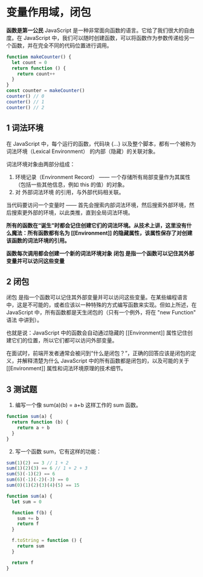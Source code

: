 # 变量作用域，闭包

**函数是第一公民**
JavaScript 是一种非常面向函数的语言。它给了我们很大的自由度。在 JavaScript 中，我们可以随时创建函数，可以将函数作为参数传递给另一个函数，并在完全不同的代码位置进行调用。

```js
function makeCounter() {
  let count = 0
  return function () {
    return count++
  }
}
const counter = makeCounter()
counter() // 0
counter() // 1
counter() // 2
```

## 1 词法环境

在 JavaScript 中，每个运行的函数，代码块 {...} 以及整个脚本，都有一个被称为 词法环境（Lexical Environment） 的内部（隐藏）的关联对象。

词法环境对象由两部分组成：

1. 环境记录（Environment Record） —— 一个存储所有局部变量作为其属性（包括一些其他信息，例如 this 的值）的对象。
2. 对 外部词法环境 的引用，与外部代码相关联。

当代码要访问一个变量时 —— 首先会搜索内部词法环境，然后搜索外部环境，然后搜索更外部的环境，以此类推，直到全局词法环境。

**所有的函数在“诞生”时都会记住创建它们的词法环境。从技术上讲，这里没有什么魔法：所有函数都有名为 [[Environment]] 的隐藏属性，该属性保存了对创建该函数的词法环境的引用。**

**函数每次调用都会创建一个新的词法环境对象**
**闭包 是指一个函数可以记住其外部变量并可以访问这些变量**

## 2 闭包

闭包 是指一个函数可以记住其外部变量并可以访问这些变量。在某些编程语言中，这是不可能的，或者应该以一种特殊的方式编写函数来实现。但如上所述，在 JavaScript 中，所有函数都是天生闭包的（只有一个例外，将在 "new Function" 语法 中讲到）。

也就是说：JavaScript 中的函数会自动通过隐藏的 [[Environment]] 属性记住创建它们的位置，所以它们都可以访问外部变量。

在面试时，前端开发者通常会被问到“什么是闭包？”，正确的回答应该是闭包的定义，并解释清楚为什么 JavaScript 中的所有函数都是闭包的，以及可能的关于 [[Environment]] 属性和词法环境原理的技术细节。

## 3 测试题

1. 编写一个像 sum(a)(b) = a+b 这样工作的 sum 函数。

```js
function sum(a) {
  return function (b) {
    return a + b
  }
}
```

2. 写一个函数 sum，它有这样的功能：

```js
sum(1)(2) == 3 // 1 + 2
sum(1)(2)(3) == 6 // 1 + 2 + 3
sum(5)(-1)(2) == 6
sum(6)(-1)(-2)(-3) == 0
sum(0)(1)(2)(3)(4)(5) == 15
```

```js
function sum(a) {
  let sum = 0

  function f(b) {
    sum += b
    return f
  }

  f.toString = function () {
    return sum
  }

  return f
}
```
